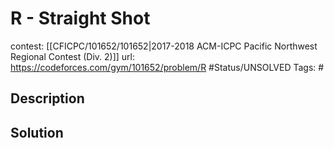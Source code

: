 # R - Straight Shot

contest: [[CFICPC/101652/101652|2017-2018 ACM-ICPC Pacific Northwest Regional Contest (Div. 2)]]
url: https://codeforces.com/gym/101652/problem/R
#Status/UNSOLVED
Tags: #

## Description

## Solution

